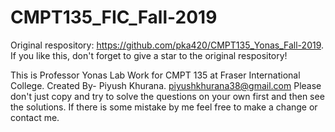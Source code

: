 # CMPT135_FIC_Fall-2019
Original respository: https://github.com/pka420/CMPT135_Yonas_Fall-2019. If you like this, don't forget to give a star to the original respository!

This is Professor Yonas Lab Work for CMPT 135 at Fraser International College. 
Created By- Piyush Khurana. <piyushkhurana38@gmail.com>
Please don't just copy and try to solve the questions on your own first and then see the solutions.
If there is some mistake by me feel free to make a change or contact me.
